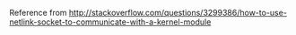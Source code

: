 Reference from  <http://stackoverflow.com/questions/3299386/how-to-use-netlink-socket-to-communicate-with-a-kernel-module> 

